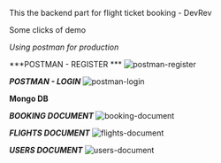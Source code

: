 This the backend part for flight ticket booking -  DevRev

Some clicks of demo

*Using postman for production*

***POSTMAN - REGISTER ***
![postman-register](https://user-images.githubusercontent.com/88920707/233679532-c8c986e6-93b7-416c-a3f0-4be84e196d12.png)

***POSTMAN - LOGIN***
![postman-login](https://user-images.githubusercontent.com/88920707/233680065-3d23334e-0c50-4ada-a82f-dd804e4dbc7a.png)

**Mongo DB**

***BOOKING DOCUMENT***
![booking-document](https://user-images.githubusercontent.com/88920707/233680227-33175747-bad8-4474-b3aa-14c5482943c6.png)

***FLIGHTS DOCUMENT***
![flights-document](https://user-images.githubusercontent.com/88920707/233680292-267e4ca8-51cd-4a8c-ab79-7fc02528f1ab.png)

***USERS DOCUMENT***
![users-document](https://user-images.githubusercontent.com/88920707/233680398-e9736c75-ebee-426e-869f-6f3c4d4e0c21.png)
